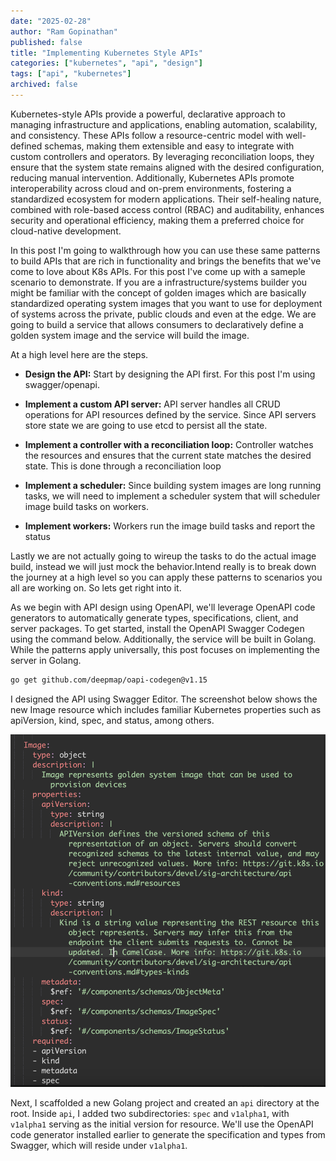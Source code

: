 ```yaml
---
date: "2025-02-28"
author: "Ram Gopinathan"
published: false
title: "Implementing Kubernetes Style APIs"
categories: ["kubernetes", "api", "design"]
tags: ["api", "kubernetes"]
archived: false
---
```

Kubernetes-style APIs provide a powerful, declarative approach to managing infrastructure and applications, enabling automation, scalability, and consistency. These APIs follow a resource-centric model with well-defined schemas, making them extensible and easy to integrate with custom controllers and operators. 
By leveraging reconciliation loops, they ensure that the system state remains aligned with the desired configuration, reducing manual intervention. Additionally, Kubernetes APIs promote interoperability across cloud and on-prem environments, fostering a standardized ecosystem for modern applications. Their self-healing nature, combined with role-based access control (RBAC) and auditability, enhances security and operational efficiency, making them a preferred choice for cloud-native development.

In this post I'm going to walkthrough how you can use these same patterns to build APIs that are rich in functionality and brings the benefits that we've come to love about K8s APIs. For this post I've come up with a sameple scenario to demonstrate. If you are a infrastructure/systems builder you might be familiar with the concept of golden images which are basically standardized operating system images that you want to use for deployment of systems across the private, public clouds and even at the edge. We are going to build a service that allows consumers to declaratively define a golden system image and the service will build the image. 

At a high level here are the steps.

* **Design the API:**
Start by designing the API first. For this post I'm using swagger/openapi.

* **Implement a custom API server:** API server handles all CRUD operations for API resources defined by the service. Since API servers store state we are going to use etcd to persist all the state. 

* **Implement a controller with a reconciliation loop:**
Controller watches the resources and ensures that the current state matches the desired state. This is done through a reconciliation loop

* **Implement a scheduler:**
Since building system images are long running tasks, we will need to implement a scheduler system that will scheduler image build tasks on workers.

* **Implement workers:**
Workers run the image build tasks and report the status  

Lastly we are not actually going to wireup the tasks to do the actual image build, instead we will just mock the behavior.Intend really is to break down the journey at a high level so you can apply these patterns to scenarios you all are working on. So lets get right into it.

As we begin with API design using OpenAPI, we'll leverage OpenAPI code generators to automatically generate types, specifications, client, and server packages. To get started, install the OpenAPI Swagger Codegen using the command below. Additionally, the service will be built in Golang. While the patterns apply universally, this post focuses on implementing the server in Golang.

```sh
go get github.com/deepmap/oapi-codegen@v1.15
```

I designed the API using Swagger Editor. The screenshot below shows the new Image resource which includes familiar Kubernetes properties such as apiVersion, kind, spec, and status, among others.

![Resource](../src/images/image-resource.png)

Next, I scaffolded a new Golang project and created an `api` directory at the root. Inside `api`, I added two subdirectories: `spec` and `v1alpha1`, with `v1alpha1` serving as the initial version for resource. We'll use the OpenAPI code generator installed earlier to generate the specification and types from Swagger, which will reside under `v1alpha1`.


